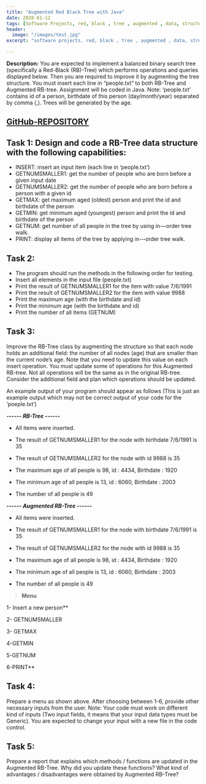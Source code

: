```yaml
---
title: "Augmented Red Black Tree with Java"
date: 2020-01-12
tags: [Software Projects, red, black , tree , augmented , data, structures]
header:
  image: "/images/test.jpg"
excerpt: "software projects, red, black , tree , augmented , data, structures"

---
```




**Description:** You are expected to implement a balanced binary search tree (specifically a Red-Black (RB)-Tree) which performs operations and queries displayed below.
Then you are required to improve it by augmenting the tree structure. You must insert each line in “people.txt” to both RB-Tree and Augmented RB-tree. Assignment will be coded in Java. Note: ‘people.txt’ contains id of a person, birthdate of this person (day/month/year) separated by comma (,). Trees will be generated by the age.

## [GitHub-REPOSITORY](https://github.com/glorkpixels/augmented-red-black-tree)


## Task 1: Design and code a RB-Tree data structure with the following capabilities:
* INSERT: insert an input item (each line in ‘people.txt’)
* GETNUMSMALLER1: get the number of people who are born before a given input date
* GETNUMSMALLER2: get the number of people who are born before a person with a given id
* GETMAX: get maximum aged (oldest) person and print the id and birthdate of the person
* GETMIN: get minimum aged (youngest) person and print the id and birthdate of the person
* GETNUM: get number of all people in the tree by using in-­‐‐order tree walk.
* PRINT: display all items of the tree by applying in-­‐‐order tree walk.

## Task 2:
* The program should run the methods in the following order for testing.
* Insert all elements in the input file (people.txt)
* Print the result of GETNUMSMALLER1 for the item with value 7/6/1991
* Print the result of GETNUMSMALLER2 for the item with value 9988
* Print the maximum age (with the birthdate and id)
* Print the minimum age (with the birthdate and id)
* Print the number of all items (GETNUM)

## Task 3:
Improve the RB-Tree class by augmenting the structure so that each node holds an additional field: the number of all nodes (age) that are smaller than the current node’s age. Note that you need to update this value on each insert operation. You must update some of operations for this Augmented RB-tree. Not all operations will be the same as in the original RB-tree. Consider the additional field and plan which operations should be updated.

An example output of your program should appear as follows (This is just an example output which may not be correct output of your code for the ‘poeple.txt’)

***------ RB-Tree ------***

* All items were inserted.

* The result of GETNUMSMALLER1 for the node with birthdate 7/6/1991 is 35

* The result of GETNUMSMALLER2 for the node with id 9988 is 35

* The maximum age of all people is 98, id : 4434, Birthdate : 1920

* The minimum age of all people is 13, id : 6060, Birthdate : 2003

* The number of all people is 49

***------ Augmented RB-Tree ------***

* All items were inserted.

* The result of GETNUMSMALLER1 for the node with birthdate 7/6/1991 is 35

* The result of GETNUMSMALLER2 for the node with id 9988 is 35

* The maximum age of all people is 98, id : 4434, Birthdate : 1920

* The minimum age of all people is 13, id : 6060, Birthdate : 2003

* The number of all people is 49

>**Menu**

1- Insert a new person**

2- GETNUMSMALLER

3- GETMAX

4-GETMIN

5-GETNUM

6-PRINT**

## **Task 4:**
Prepare a menu as shown above. After choosing between 1-6, provide other necessary inputs from the user. Note: Your code must work on different kind of inputs (Two input fields, it means that your input data types must be Generic). You are expected to change your input with a new file in the code control.

## **Task 5:**
Prepare a report that explains which methods / functions are updated in the Augmented RB-Tree. Why did you update these functions? What kind of advantages / disadvantages were obtained by Augmented RB-Tree?
